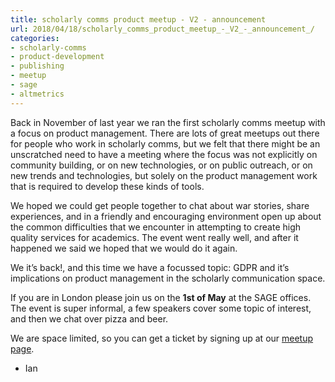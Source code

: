 ```yaml
---
title: scholarly comms product meetup - V2 - announcement 
url: 2018/04/18/scholarly_comms_product_meetup_-_V2_-_announcement_/
categories:
- scholarly-comms
- product-development
- publishing
- meetup
- sage
- altmetrics
---
```


Back in November of last year we ran the first scholarly comms meetup with a focus on product management. There are lots of great meetups out there for people who work in scholarly comms, but we felt that there might be an unscratched need to have a meeting where the focus was not explicitly on community building, or on new technologies, or on public outreach, or on new trends and technologies, but solely on the product management work that is required to develop these kinds of tools. 

We hoped we could get people together to chat about war stories, share experiences, and in a friendly and encouraging environment open up about the common difficulties that we encounter in attempting to create high quality services for academics. The event went really well, and after it happened we said we hoped that we would do it again. 

We it’s back!, and this time we have a focussed topic: GDPR and it’s implications on product management in the scholarly communication space. 

If you are in London please join us on the **1st of May** at the SAGE offices. The event is super informal, a few speakers cover some topic of interest, and then we chat over pizza and beer.  

We are space limited, so you can get a ticket by signing up at our [meetup page](https://www.meetup.com/londons-scholarly-tech/events/249629141/).

- Ian 